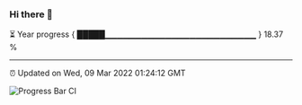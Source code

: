 ### Hi there 👋

⏳ Year progress { █████▁▁▁▁▁▁▁▁▁▁▁▁▁▁▁▁▁▁▁▁▁▁▁▁▁ } 18.37 %

---

⏰ Updated on Wed, 09 Mar 2022 01:24:12 GMT

![Progress Bar CI](https://github.com/ZhaoGui/ZhaoGui/workflows/Progress%20Bar%20CI/badge.svg)

